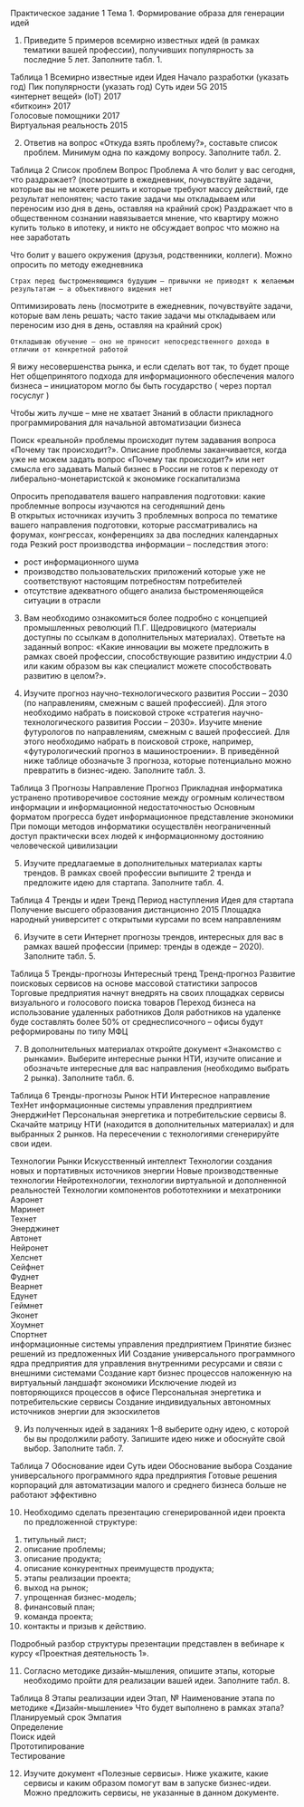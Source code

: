 Практическое задание 1
Тема 1. Формирование образа для генерации идей

1. Приведите 5 примеров всемирно известных идей (в рамках тематики вашей профессии), получивших популярность за последние 5 лет. Заполните табл. 1.

Таблица 1 
Всемирно известные идеи
Идея	Начало разработки (указать год)	Пик популярности (указать год)	Суть идеи
5G		2015	
«интернет вещей» (IoT)		2017	
«биткоин»		2017	
 Голосовые помощники		2017	
Виртуальная реальность		2015	
			
			

2. Ответив на вопрос «Откуда взять проблему?», составьте список проблем. Минимум одна по каждому вопросу. Заполните табл. 2.

Таблица 2 
Список проблем
Вопрос	Проблема
А что болит у вас сегодня, что раздражает? (посмотрите в ежедневник, почувствуйте задачи, которые вы не можете решить и которые требуют массу действий, где результат непонятен; часто такие задачи мы откладываем или переносим изо дня в день, оставляя на крайний срок)	Раздражает что в общественном сознании навязывается мнение, что квартиру можно купить только в ипотеку, и никто не обсуждает вопрос что можно на нее заработать 
	
	
Что болит у вашего окружения (друзья, родственники, коллеги). Можно опросить по методу ежедневника	
	
	Страх перед быстроменяющимся будущим – привычки не приводят к желаемым результатам – а объективного видения нет
Оптимизировать лень (посмотрите в ежедневник, почувствуйте задачи, которые вам лень решать; часто такие задачи мы откладываем или переносим изо дня в день, оставляя на крайний срок)	
	
	Откладываю обучение – оно не приносит непосредственного дохода в отличии от конкретной работой
Я вижу несовершенства рынка, и если сделать вот так, то будет проще	Нет общепринятого подхода для информационного обеспечения малого бизнеса – инициатором могло бы быть государство ( через портал госуслуг )
	
	
Чтобы жить лучше – мне не хватает	Знаний в области прикладного программирования для начальной автоматизации бизнеса
	
	
Поиск «реальной» проблемы происходит путем задавания вопроса «Почему так происходит?». Описание проблемы заканчивается, когда уже не можем задать вопрос «Почему так происходит?» или нет смысла его задавать	Малый бизнес в России не готов к переходу от либерально-монетаристской к экономике госкапитализма
	
	
Опросить преподавателя вашего направления подготовки: какие проблемные вопросы изучаются на сегодняшний день	
В открытых источниках изучить 3 проблемных вопроса по тематике вашего направления подготовки, которые рассматривались на форумах, конгрессах, конференциях за два последних календарных года	Резкий рост производства информации – последствия этого: 
- рост информационного шума
- производство пользовательских приложений которые уже не соответствуют настоящим потребностям потребителей
- отсутствие адекватного общего анализа быстроменяющейся ситуации в отрасли

3. Вам необходимо ознакомиться более подробно с концепцией промышленных революций П.Г. Щедровицкого (материалы доступны по ссылкам в дополнительных материалах). 
Ответьте на заданный вопрос: «Какие инновации вы можете предложить в рамках своей профессии, способствующие развитию индустрии 4.0 или каким образом вы как специалист можете способствовать развитию в целом?».

4. Изучите прогноз научно-технологического развития России – 2030 (по направлениям, смежным с вашей профессией). Для этого необходимо набрать в поисковой строке «стратегия научно-технологического развития России – 2030».
Изучите мнение футурологов по направлениям, смежным с вашей профессией. Для этого необходимо набрать в поисковой строке, например, «футурологический прогноз в машиностроении». В приведённой ниже таблице обозначьте 3 прогноза, которые потенциально можно превратить в бизнес-идею. Заполните табл. 3.

Таблица 3 
Прогнозы
Направление	Прогноз 
Прикладная информатика	устранено противоречивое состояние между огромным количеством информации и информационной недостаточностью
	Основным форматом прогресса будет информационное представление экономики
	При помощи методов информатики осуществлён неограниченный доступ практически всех людей к информационному достоянию человеческой цивилизации

5. Изучите предлагаемые в дополнительных материалах карты трендов. В рамках своей профессии выпишите 2 тренда и предложите идею для стартапа. Заполните табл. 4.

Таблица 4 
Тренды и идеи
Тренд	Период наступления	Идея для стартапа
Получение высшего образования дистанционно	2015	Площадка народный университет с открытыми курсами по всем направлениям
		

6. Изучите в сети Интернет прогнозы трендов, интересных для вас  в рамках вашей профессии (пример: тренды в одежде – 2020). Заполните табл. 5.







Таблица 5 
Тренды-прогнозы
Интересный тренд	Тренд-прогноз
Развитие поисковых сервисов на основе массовой статистики запросов	Торговые предприятия начнут внедрять на своих площадках сервисы визуального и голосового поиска товаров
Переход бизнеса на использование удаленных работников 	Доля работников на удаленке буде составлять более 50% от среднесписочного – офисы будут реформированы по типу МФЦ
	
	
	
	
	

7. В дополнительных материалах откройте документ «Знакомство с рынками». Выберите интересные рынки НТИ, изучите описание и обозначьте интересные для вас направления (необходимо выбрать 2 рынка). Заполните табл. 6.


Таблица 6 
Тренды-прогнозы
Рынок НТИ	Интересное направление
ТехНет	информационные системы управления предприятием
ЭнерджиНет	Персональная энергетика и потребительские сервисы
8. Скачайте матрицу НТИ (находится в дополнительных материалах) и для выбранных 2 рынков. На пересечении с технологиями сгенерируйте свои идеи. 

Технологии Рынки	Искусственный интеллект	Технологии создания новых и портативных источников энергии	Новые производственные технологии	Нейротехнологии, технологии виртуальной и дополненной реальностей	Технологии компонентов робототехники и мехатроники
Аэронет	 	 	 	 	 
Маринет	 	 	 	 	 
Технет	 	 	 	 	 
Энерджинет	 	 	 	 	 
Автонет	 	 	 	 	 
Нейронет	 	 	 	 	 
Хелснет	 	 	 	 	 
Сейфнет	 	 	 	 	 
Фуднет	 	 	 	 	 
Веарнет	 	 	 	 	 
Едунет	 	 	 	 	 
Геймнет	 	 	 	 	 
Эконет	 	 	 	 	 
Хоумнет	 	 	 	 	 
Спортнет	 	 	 	 	 
информационные системы управления предприятием	Принятие бизнес решений из предложенных ИИ	 	Создание универсального программного ядра предприятия для управления внутренними ресурсами и связи с внешними системами	Создание карт бизнес процессов наложенную на виртуальный ландшафт экономики	Исключение людей из повторяющихся процессов в офисе
Персональная энергетика и потребительские сервисы	 	Создание индивидуальных автономных источников энергии для экзоскилетов 	 	 	 



9. Из полученных идей в заданиях 1–8 выберите одну идею, с которой бы вы продолжили работу. Запишите идею ниже и обоснуйте свой выбор. Заполните табл. 7.

Таблица 7 
Обоснование идеи
Суть идеи	Обоснование выбора
Создание универсального программного ядра предприятия	Готовые решения корпораций для автоматизации малого и среднего бизнеса больше не работают эффективно

10. Необходимо сделать презентацию сгенерированной идеи проекта по предложенной структуре:
1)	титульный лист;
2)	описание проблемы;
3)	описание продукта;
4)	описание конкурентных преимуществ продукта;
5)	этапы реализации проекта;
6)	выход на рынок;
7)	упрощенная бизнес-модель;
8)	финансовый план;
9)	команда проекта;
10)	контакты и призыв к действию.

Подробный разбор структуры презентации представлен в вебинаре к курсу «Проектная деятельность 1».

11. Согласно методике дизайн-мышления, опишите этапы, которые необходимо пройти для реализации вашей идеи. Заполните табл. 8.

Таблица 8 
Этапы реализации идеи
Этап, №	Наименование этапа по методике «Дизайн-мышление»	Что будет выполнено в рамках этапа?	Планируемый срок
	Эмпатия		
	Определение		
	Поиск идей		
	Прототипирование		
	Тестирование		
			
			

12. Изучите документ «Полезные сервисы». Ниже укажите, какие сервисы и каким образом помогут вам в запуске бизнес-идеи. Можно предложить сервисы, не указанные в  данном документе.
